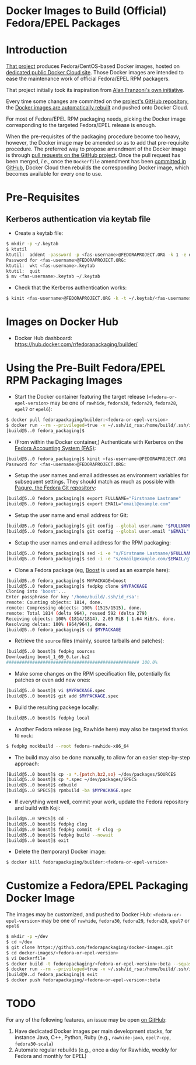 Docker Images to Build (Official) Fedora/EPEL Packages
======================================================

# Introduction
[That project](https://github.com/fedorapackaging/docker-images)
produces Fedora/CentOS-based Docker images, hosted on [dedicated
public Docker Cloud site](https://cloud.docker.com/u/fedorapackaging/repository/docker/fedorapackaging/builder).
Those Docker images are intended to ease the maintenance work of official
Fedora/EPEL RPM packagers.

That project initially took its inspiration from [Alan Franzoni's own
initiative](http://github.com/alanfranz/docker-rpm-builder).

Every time some changes are committed on the [project's GitHub
repository](https://github.com/fedorapackaging/docker-images),
the [Docker images are automatically
rebuilt](https://cloud.docker.com/u/fedorapackaging/repository/docker/fedorapackaging/builder/timeline)
and pushed onto Docker Cloud.

For most of Fedora/EPEL RPM packaging needs, picking the Docker image
corresponding to the targeted Fedora/EPEL release is enough.

When the pre-requisites of the packaging procedure become too heavy, however,
the Docker image may be amended so as to add that pre-requisite procedure.
The preferred way to propose amendment of the Docker image is through
[pull requests on the GitHub
project](https://github.com/fedorapackaging/docker-images/pulls).
Once the pull request has been merged, _i.e._, once the `Dockerfile`
amendment has been [committed in
GitHub](https://github.com/fedorapackaging/docker-images/commits/master),
Docker Cloud then rebuilds the corresponding Docker image, which becomes
available for every one to use. 

# Pre-Requisites
## Kerberos authentication via keytab file
* Create a keytab file:
```bash
$ mkdir -p ~/.keytab
$ ktutil 
ktutil:  addent -password -p <fas-username>@FEDORAPROJECT.ORG -k 1 -e des-cbc-md5
Password for <fas-username>@FEDORAPROJECT.ORG: 
ktutil:  wkt <fas-username>.keytab
ktutil:  quit
$ mv <fas-username>.keytab ~/.keytab
```
* Check that the Kerberos authentication works:
```bash
$ kinit <fas-username>@FEDORAPROJECT.ORG -k -t ~/.keytab/<fas-username>.keytab 
```

# Images on Docker Hub
* Docker Hub dashboard: https://hub.docker.com/r/fedorapackaging/builder/

# Using the Pre-Built Fedora/EPEL RPM Packaging Images
* Start the Docker container featuring the target release
  (`<fedora-or-epel-version>` may be one of `rawhide`, `fedora30`,
  `fedora29`, `fedora28`, `epel7` or `epel6`):
```bash
$ docker pull fedorapackaging/builder:<fedora-or-epel-version>
$ docker run --rm --privileged=true -v ~/.ssh/id_rsa:/home/build/.ssh/id_rsa -v ~/.ssh/id_rsa.pub:/home/build/.ssh/id_rsa.pub -it fedorapackaging/builder:<fedora-or-epel-version>
[build@5..0 fedora_packaging]$ 
```

* (From within the Docker container,) Authenticate with Kerberos
  on the [Fedora Accounting System (FAS)](https://admin.fedoraproject.org/accounts/):
```bash
[build@5..0 fedora_packaging]$ kinit <fas-username>@FEDORAPROJECT.ORG
Password for <fas-username>@FEDORAPROJECT.ORG: 
```

* Setup the user names and email addresses as environment variables for
  subsequent settings. They should match as much as possible with
  [Pagure, the Fedora Git repository](https://src.fedoraproject.org/settings#nav-email-tab):
```bash
[build@5..0 fedora_packaging]$ export FULLNAME="Firstname Lastname"
[build@5..0 fedora_packaging]$ export EMAIL="email@example.com"
```

* Setup the user name and email address for Git:
```bash
[build@5..0 fedora_packaging]$ git config --global user.name "$FULLNAME"
[build@5..0 fedora_packaging]$ git config --global user.email "$EMAIL"
```

* Setup the user names and email address for the RPM packaging:
```bash
[build@5..0 fedora_packaging]$ sed -i -e "s/Firstname Lastname/$FULLNAME/g" ~/.rpmmacros
[build@5..0 fedora_packaging]$ sed -i -e "s/email@example.com/$EMAIL/g" ~/.rpmmacros
```

* Clone a Fedora package (eg, [Boost](http://www.boost.org)
  is used as an example here):
```bash
[build@5..0 fedora_packaging]$ MYPACKAGE=boost
[build@5..0 fedora_packaging]$ fedpkg clone $MYPACKAGE
Cloning into 'boost'...
Enter passphrase for key '/home/build/.ssh/id_rsa': 
remote: Counting objects: 1814, done.
remote: Compressing objects: 100% (1515/1515), done.
remote: Total 1814 (delta 964), reused 592 (delta 279)
Receiving objects: 100% (1814/1814), 2.09 MiB | 1.64 MiB/s, done.
Resolving deltas: 100% (964/964), done.
[build@5..0 fedora_packaging]$ cd $MYPACKAGE
```

* Retrieve the `source` files (mainly, source tarballs and patches):
```bash
[build@5..0 boost]$ fedpkg sources
Downloading boost_1_69_0.tar.bz2
################################################### 100.0%
```

* Make some changes on the RPM specification file, potentially
  fix patches or even add new ones:
```bash
[build@5..0 boost]$ vi $MYPACKAGE.spec
[build@5..0 boost]$ git add $MYPACKAGE.spec
```

* Build the resulting packege locally:
```bash
[build@5..0 boost]$ fedpkg local
```

* Another Fedora release (eg, Rawhide here) may also be targeted
  thanks to `mock`:
```bash
$ fedpkg mockbuild --root fedora-rawhide-x86_64
```

* The build may also be done manually, to allow for an easier
  step-by-step approach:
```bash
[Build@5..0 boost]$ cp -a *.{patch,bz2,so} ~/dev/packages/SOURCES
[build@5..0 boost]$ cp *.spec ~/dev/packages/SPECS
[build@5..0 boost]$ cdbuild
[build@5..0 SPECS]$ rpmbuild -ba $MYPACKAGE.spec
```

* If everything went well, commit your work, update the Fedora repository
  and build with Koji:
```bash
[build@5..0 SPECS]$ cd -
[build@5..0 boost]$ fedpkg clog
[build@5..0 boost]$ fedpkg commit -F clog -p
[build@5..0 boost]$ fedpkg build --nowait
[build@5..0 boost]$ exit
```

* Delete the (temporary) Docker image:
```bash
$ docker kill fedorapackaging/builder:<fedora-or-epel-version>
```

# Customize a Fedora/EPEL Packaging Docker Image
The images may be customized, and pushed to Docker Hub:
`<fedora-or-epel-version>` may be one of `rawhide`, `fedora30`,
`fedora29`, `fedora28`, `epel7` or `epel6`
```bash
$ mkdir -p ~/dev
$ cd ~/dev
$ git clone https://github.com/fedorapackaging/docker-images.git
$ cd docker-images/<fedora-or-epel-version>
$ vi Dockerfile
$ docker build -t fedorapackaging/<fedora-or-epel-version>:beta --squash .
$ docker run --rm --privileged=true -v ~/.ssh/id_rsa:/home/build/.ssh/id_rsa -v ~/.ssh/id_rsa.pub:/home/build/.ssh/id_rsa.pub -it fedorapackaging/<fedora-or-epel-version>:beta
[build@9..d fedora_packaging]$ exit
$ docker push fedorapackaging/<fedora-or-epel-version>:beta
```

# TODO
For any of the following features, an issue may be open [on GitHub](https://github.com/fedorapackaging/docker-images/issues):
1. Have dedicated Docker images per main development stacks,
   for instance Java, C++, Python, Ruby (e.g., `rawhide-java`, `epel7-cpp`,
   `fedora30-scala`)
2. Automate regular rebuilds (e.g., once a day for Rawhide, weekly for Fedora
   and monthly for EPEL)


